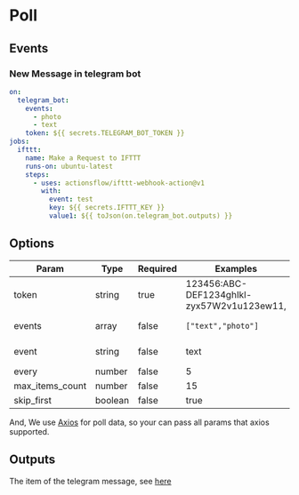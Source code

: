 # Poll

## Events

### New Message in telegram bot

```yaml
on:
  telegram_bot:
    events:
      - photo
      - text
    token: ${{ secrets.TELEGRAM_BOT_TOKEN }}
jobs:
  ifttt:
    name: Make a Request to IFTTT
    runs-on: ubuntu-latest
    steps:
      - uses: actionsflow/ifttt-webhook-action@v1
        with:
          event: test
          key: ${{ secrets.IFTTT_KEY }}
          value1: ${{ toJson(on.telegram_bot.outputs) }}
```

## Options

| Param           | Type    | Required | Examples                                   | Description                                                                                                                                                                                                                                                                                                                                                                                                                                                                                            | Default |
| --------------- | ------- | -------- | ------------------------------------------ | ------------------------------------------------------------------------------------------------------------------------------------------------------------------------------------------------------------------------------------------------------------------------------------------------------------------------------------------------------------------------------------------------------------------------------------------------------------------------------------------------------ | ------- |
| token           | string  | true     | 123456:ABC-DEF1234ghIkl-zyx57W2v1u123ew11, | telegram bot token                                                                                                                                                                                                                                                                                                                                                                                                                                                                                     |
| events          | array   | false    | `["text","photo"]`                         | telegram message type,if not provided, all message will trigger an action, allowed types: `text`,`animation`,`audio`,`channel_chat_created`,`contact`,`delete_chat_photo`,`dice`,`document`,`game`,`group_chat_created`,`invoice`,`left_chat_member`,`location`,`migrate_from_chat_id`,`migrate_to_chat_id`,`new_chat_members`,`new_chat_photo`,`new_chat_title`,`passport_data`,`photo`,`pinned_message`,`poll`,`sticker`,`successful_payment`,`supergroup_chat_created`,`video`,`video_note`,`voice` |         |
| event           | string  | false    | text                                       | telegram message type,if not provided, all message will trigger an action, allowed types: `text`,`animation`,`audio`,`channel_chat_created`,`contact`,`delete_chat_photo`,`dice`,`document`,`game`,`group_chat_created`,`invoice`,`left_chat_member`,`location`,`migrate_from_chat_id`,`migrate_to_chat_id`,`new_chat_members`,`new_chat_photo`,`new_chat_title`,`passport_data`,`photo`,`pinned_message`,`poll`,`sticker`,`successful_payment`,`supergroup_chat_created`,`video`,`video_note`,`voice` |         |
| every           | number  | false    | 5                                          | rss fetch interval, unit: minutes                                                                                                                                                                                                                                                                                                                                                                                                                                                                      | 5       |
| max_items_count | number  | false    | 15                                         | The items max length, default is none, it will response all feed items                                                                                                                                                                                                                                                                                                                                                                                                                                 |
| skip_first      | boolean | false    | true                                       | If should skip first fetch items                                                                                                                                                                                                                                                                                                                                                                                                                                                                       | false   |

And, We use [Axios](https://github.com/axios/axios) for poll data, so your can pass all params that axios supported.

## Outputs

The item of the telegram message, see [here](https://core.telegram.org/bots/api#message)
